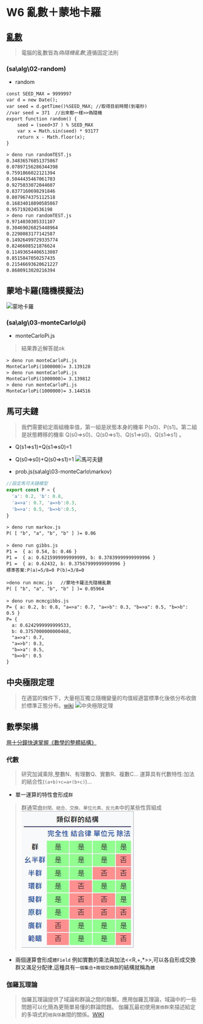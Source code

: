 # W6 亂數＋蒙地卡羅
## [亂數](https://programmermedia.org/root/%E9%99%B3%E9%8D%BE%E8%AA%A0/%E8%AA%B2%E7%A8%8B/%E8%BB%9F%E9%AB%94%E5%B7%A5%E7%A8%8B%E8%88%87%E6%BC%94%E7%AE%97%E6%B3%95/alg/_doc/02-random.md?fbclid=IwAR3186njwrVnuVS4YdoYadIBjqG6QX7631dv0kgkx5GfEk7BkCg_iv78DNQ)
>電腦的亂數皆為*偽隨機亂數*,遵循固定法則
### (sa\alg\02-random)
* random
```
const SEED_MAX = 9999997
var d = new Date();
var seed = d.getTime()%SEED_MAX; //取得目前時間(到毫秒)
//var seed = 371  //出來都一樣>>偽隨機
export function random() {
    seed = (seed+37 ) % SEED_MAX
    var x = Math.sin(seed) * 93177
    return x - Math.floor(x);
}
```
```
> deno run randomTEST.js
0.34836576851375867
0.07897156286344398
0.7591866022121394
0.5044435467061703
0.9275033072044607
0.8377160698291846
0.8079674375112518
0.16834018890585867
0.957192024536198
> deno run randomTEST.js
0.9714030305331107
0.30469026825448964
0.2298083177142587
0.14926499729335774
0.8246608521876624
0.11493654406513087
0.8515847050257435
0.21546693620621227
0.8680913020216394
```

## 蒙地卡羅(隨機模擬法)
![蒙地卡羅](https://upload.wikimedia.org/wikipedia/commons/thumb/8/84/Pi_30K.gif/330px-Pi_30K.gif)
### (sa\alg\03-monteCarlo\pi)
* monteCarloPi.js
>結果靠近解答就ok
```PS
> deno run monteCarloPi.js
MonteCarloPi(1000000)= 3.139128
> deno run monteCarloPi.js
MonteCarloPi(1000000)= 3.139812
> deno run monteCarloPi.js
MonteCarloPi(1000000)= 3.144516
```

## 馬可夫鏈
>我們需要給定兩組機率值，第一組是狀態本身的機率 P(s0)、P(s1)。第二組是狀態轉移的機率 Q(s0=>s0)、Q(s0=>s1)、Q(s1=>s0)、Q(s1=>s1) 。
* Q(s1=>s1)+Q(s1=>s0)=1
* Q(s0=>s0)+Q(s0=>s1)=1
![馬可夫鏈](https://programmermedia.org/root/%E9%99%B3%E9%8D%BE%E8%AA%A0/%E8%AA%B2%E7%A8%8B/%E8%BB%9F%E9%AB%94%E5%B7%A5%E7%A8%8B%E8%88%87%E6%BC%94%E7%AE%97%E6%B3%95/alg/_doc/img/markov2state.jpg)

* prob.js(sa\alg\03-monteCarlo\markov)
```js
//設定馬可夫鏈模型
export const P = {
  'a': 0.2, 'b': 0.8,
  'a=>a': 0.7, 'a=>b':0.3,
  'b=>a': 0.5, 'b=>b':0.5,
}
```
```PS
> deno run markov.js
P( [ "b", "a", "b", "b" ] )= 0.06

> deno run gibbs.js
P1 =  { a: 0.54, b: 0.46 }
P1 =  { a: 0.6215999999999999, b: 0.37839999999999996 } 
P1 =  { a: 0.62432, b: 0.37567999999999996 }
標準答案:P(a)=5/8=0 P(b)=3/8=0

>deno run mcmc.js   //蒙地卡羅法先隨機亂數
P( [ "b", "a", "b", "b" ] )= 0.05964

> deno run mcmcgibbs.js
P= { a: 0.2, b: 0.8, "a=>a": 0.7, "a=>b": 0.3, "b=>a": 0.5, "b=>b": 0.5 }
P= {
  a: 0.6242999999999533,
  b: 0.3757000000000468,
  "a=>a": 0.7,
  "a=>b": 0.3,
  "b=>a": 0.5,
  "b=>b": 0.5
}
```

## 中央極限定理
>在適當的條件下，大量相互獨立隨機變量的均值經適當標準化後依分布收斂於標準正態分布。[wiki](https://zh.wikipedia.org/wiki/%E4%B8%AD%E5%BF%83%E6%9E%81%E9%99%90%E5%AE%9A%E7%90%86)
![中央極限定理](https://upload.wikimedia.org/wikipedia/commons/1/10/HistPropOfHeads.png)

## 數學架構
[用十分鐘快速掌握《數學的整體結構》](https://www.slideshare.net/ccckmit/ss-68579935)
### 代數
>研究加減乘除,整數N、有理數Q、實數R、複數C...
>運算具有代數特性:加法的結合性(`(a+b)+c=a+(b+c)`)...
* 單一運算的特性會形成`群`
>群通常由`封閉、結合、交換、單位元素、反元素`中的某些性質組成
![](./Img/0601.jpg)

* 兩個運算會形成`體Field`
例如實數的乘法與加法<<R,+,*>>,可以各自形成交換群又滿足分配律,這種具有`一個集合+兩個交換群`的結構就稱為`體`

### 伽羅瓦理論
>伽羅瓦理論提供了域論和群論之間的聯繫。應用伽羅瓦理論，域論中的一些問題可以化簡為更簡單易懂的群論問題。
>伽羅瓦最初使用`置換群`來描述給定的多項式的`根與係數`間的關係。[WIKI](https://zh.wikipedia.org/wiki/%E4%BC%BD%E7%BE%85%E7%93%A6%E7%90%86%E8%AB%96#%E4%BC%BD%E7%BD%97%E7%93%A6%E7%90%86%E8%AE%BA%E7%9A%84%E7%BD%AE%E6%8D%A2%E7%BE%A4%E6%8F%8F%E8%BF%B0)
